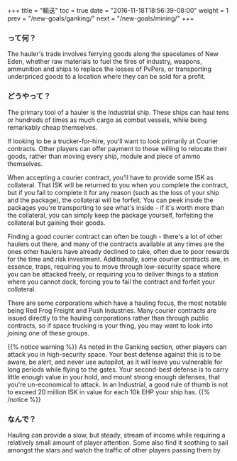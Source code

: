 +++ title = "輸送" toc = true date = "2016-11-18T18:56:39-08:00" weight = 1 prev = "/new-goals/ganking/" next = "/new-goals/mining/" +++

### って何？

The hauler's trade involves ferrying goods along the spacelanes of New Eden, whether raw materials to fuel the fires of industry, weapons, ammunition and ships to replace the losses of PvPers, or transporting underpriced goods to a location where they can be sold for a profit.

### どうやって？

The primary tool of a hauler is the Industrial ship. These ships can haul tens or hundreds of times as much cargo as combat vessels, while being remarkably cheap themselves.

If looking to be a trucker-for-hire, you'll want to look primarily at Courier contracts. Other players can offer payment to those willing to relocate their goods, rather than moving every ship, module and piece of ammo themselves.

When accepting a courier contract, you'll have to provide some ISK as collateral. That ISK will be returned to you when you complete the contract, but if you fail to complete it for any reason (such as the loss of your ship and the package), the collateral will be forfeit. You can peek inside the packages you're transporting to see what's inside - if it's worth more than the collateral, you can simply keep the package yourself, forfeiting the collateral but gaining their goods.

Finding a good courier contract can often be tough - there's a lot of other haulers out there, and many of the contracts available at any times are the ones other haulers have already declined to take, often due to poor rewards for the time and risk investment. Additionally, some courier contracts are, in essence, traps, requiring you to move through low-security space where you can be attacked freely, or requiring you to deliver things to a station where you cannot dock, forcing you to fail the contract and forfeit your collateral.

There are some corporations which have a hauling focus, the most notable being Red Frog Freight and Push Industries. Many courier contracts are issued directly to the hauling corporations rather than through public contracts, so if space trucking is your thing, you may want to look into joining one of these groups.

{{% notice warning %}} As noted in the Ganking section, other players can attack you in high-security space. Your best defense against this is to be aware, be alert, and never use autopilot, as it will leave you vulnerable for long periods while flying to the gates. Your second-best defense is to carry little enough value in your hold, and mount strong enough defenses, that you're un-economical to attack. In an Industrial, a good rule of thumb is not to exceed 20 million ISK in value for each 10k EHP your ship has. {{% /notice %}}

### なんで？

Hauling can provide a slow, but steady, stream of income while requiring a relatively small amount of player attention. Some also find it soothing to sail amongst the stars and watch the traffic of other players passing them by.